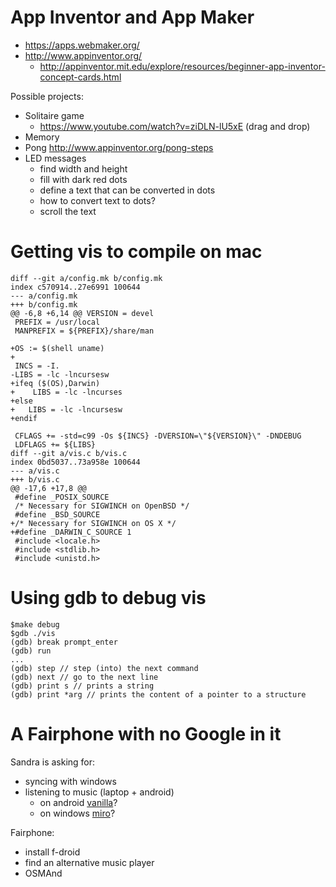 # App Inventor and App Maker

- https://apps.webmaker.org/
- http://www.appinventor.org/
  - http://appinventor.mit.edu/explore/resources/beginner-app-inventor-concept-cards.html

Possible projects:
- Solitaire game
  - https://www.youtube.com/watch?v=ziDLN-lU5xE (drag and drop)
- Memory
- Pong http://www.appinventor.org/pong-steps
- LED messages
  - find width and height
  - fill with dark red dots
  - define a text that can be converted in dots
  - how to convert text to dots?
  - scroll the text

# Getting vis to compile on mac

~~~
diff --git a/config.mk b/config.mk
index c570914..27e6991 100644
--- a/config.mk
+++ b/config.mk
@@ -6,8 +6,14 @@ VERSION = devel
 PREFIX = /usr/local
 MANPREFIX = ${PREFIX}/share/man
 
+OS := $(shell uname)
+
 INCS = -I.
-LIBS = -lc -lncursesw
+ifeq ($(OS),Darwin)
+    LIBS = -lc -lncurses
+else
+	LIBS = -lc -lncursesw
+endif
 
 CFLAGS += -std=c99 -Os ${INCS} -DVERSION=\"${VERSION}\" -DNDEBUG
 LDFLAGS += ${LIBS}
diff --git a/vis.c b/vis.c
index 0bd5037..73a958e 100644
--- a/vis.c
+++ b/vis.c
@@ -17,6 +17,8 @@
 #define _POSIX_SOURCE
 /* Necessary for SIGWINCH on OpenBSD */
 #define _BSD_SOURCE
+/* Necessary for SIGWINCH on OS X */
+#define _DARWIN_C_SOURCE 1
 #include <locale.h>
 #include <stdlib.h>
 #include <unistd.h>

~~~


# Using gdb to debug vis

~~~
$make debug
$gdb ./vis
(gdb) break prompt_enter
(gdb) run
...
(gdb) step // step (into) the next command
(gdb) next // go to the next line
(gdb) print s // prints a string
(gdb) print *arg // prints the content of a pointer to a structure
~~~

# A Fairphone with no Google in it

Sandra is asking for:
- syncing with windows
- listening to music (laptop + android)
  - on android [vanilla](https://github.com/adrian-bl/vanilla)?
  - on windows [miro](http://www.getmiro.com/)?

Fairphone:
- install f-droid
- find an alternative music player
- OSMAnd

